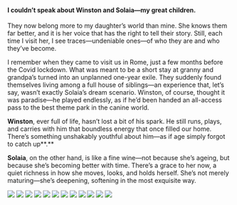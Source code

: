 <h4>I couldn’t speak about Winston and Solaia—my great children.</h4>

They now belong more to my daughter’s world than mine. She knows them far better, and it is her voice that has the right to tell their story. Still, each time I visit her, I see traces—undeniable ones—of who they are and who they’ve become.

I remember when they came to visit us in Rome, just a few months before the Covid lockdown. What was meant to be a short stay at granny and grandpa’s turned into an unplanned one-year exile. They suddenly found themselves living among a full house of siblings—an experience that, let’s say, wasn’t exactly Solaia’s dream scenario. Winston, of course, thought it was paradise—he played endlessly, as if he’d been handed an all-access pass to the best theme park in the canine world.

**Winston**, ever full of life, hasn’t lost a bit of his spark. He still runs, plays, and carries with him that boundless energy that once filled our home. There’s something unshakably youthful about him—as if age simply forgot to catch up**.**

**Solaia**, on the other hand, is like a fine wine—not because she’s ageing, but because she’s becoming better with time. There’s a grace to her now, a quiet richness in how she moves, looks, and holds herself. She’s not merely maturing—she’s deepening, softening in the most exquisite way.

![](130.jpg)
![](131.JPG)
![](132.jpg)
![](133.JPG)
![](134.jpg)
![](135.JPG)
![](136.jpg)
![](137.JPG)
![](138.jpg)
![](139.JPG)
![](140.jpg)
![](141.JPG)
<p></p>
